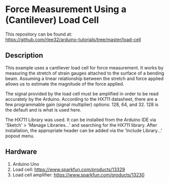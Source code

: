# Force Measurement Using a (Cantilever) Load Cell

This repository can be found at:  
https://github.com/rlee32/arduino-tutorials/tree/master/load-cell  

## Description

This example uses a cantliever load cell for force measurement. 
It works by measuring the stretch of strain gauges attached to the surface of 
a bending beam. Assuming a linear relationship between the stretch and force 
applied allows us to estimate the magnitude of the force applied.  

The signal provided by the load cell must be amplified in order to be read 
accurately by the Arduino. According to the HX711 datasheet, there are a few 
programmable gain (signal multiplier) options: 128, 64, and 32. 
128 is the default and is what is used here.  

The HX711 Library was used. It can be installed from the Arduino IDE via 
'Sketch' > 'Manage Libraries...' and searching for the HX711 library. 
After installation, the appropriate header can be added via 
the 'Include Library...' popout menu.  

## Hardware

1. Arduino Uno  
2. Load cell: https://www.sparkfun.com/products/13329  
3. Load cell amplifier: https://www.sparkfun.com/products/13230  


